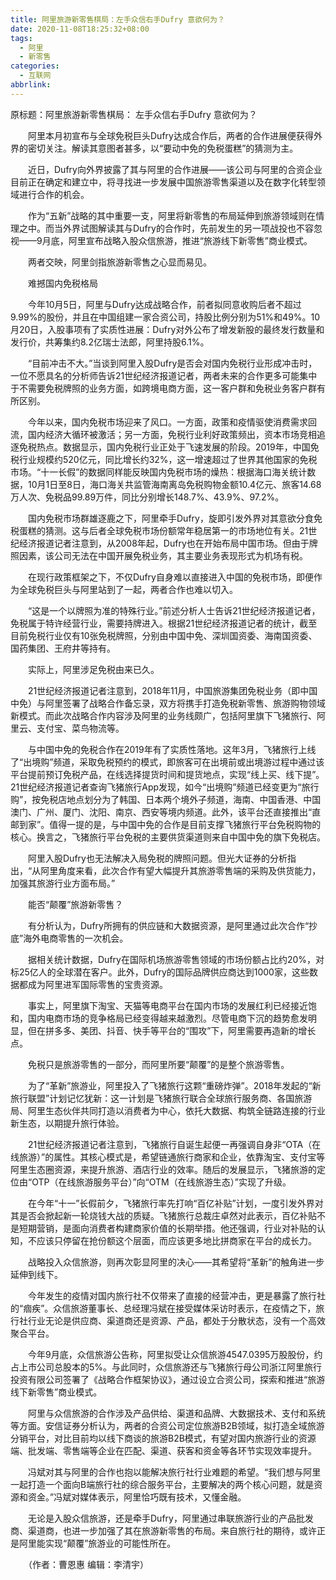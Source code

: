 ```yaml
---
title: 阿里旅游新零售棋局：左手众信右手Dufry 意欲何为？
date: 2020-11-08T18:25:32+08:00
tags:
  - 阿里
  - 新零售
categories:
  - 互联网
abbrlink:
---
```


原标题：阿里旅游新零售棋局： 左手众信右手Dufry 意欲何为？

　　阿里本月初宣布与全球免税巨头Dufry达成合作后，两者的合作进展便获得外界的密切关注。解读其意图者甚多，以“要动中免的免税蛋糕”的猜测为主。

　　近日，Dufry向外界披露了其与阿里的合作进展——该公司与阿里的合资企业目前正在确定和建立中，将寻找进一步发展中国旅游零售渠道以及在数字化转型领域进行合作的机会。

　　作为“五新”战略的其中重要一支，阿里将新零售的布局延伸到旅游领域则在情理之中。而当外界试图解读其与Dufry的合作时，先前发生的另一项战投也不容忽视——9月底，阿里宣布战略入股众信旅游，推进“旅游线下新零售”商业模式。

　　两者交映，阿里剑指旅游新零售之心显而易见。

　　难撼国内免税格局

　　今年10月5日，阿里与Dufry达成战略合作，前者拟同意收购后者不超过9.99%的股份，并且在中国组建一家合资公司，持股比例分别为51%和49%。10月20日，入股事项有了实质性进展：Dufry对外公布了增发新股的最终发行数量和发行价，共筹集约8.2亿瑞士法郎，阿里持股6.1%。

　　“目前冲击不大。”当谈到阿里入股Dufry是否会对国内免税行业形成冲击时，一位不愿具名的分析师告诉21世纪经济报道记者，两者未来的合作更多可能集中于不需要免税牌照的业务方面，如跨境电商方面，这一客户群和免税业务客户群有所区别。

　　今年以来，国内免税市场迎来了风口。一方面，政策和疫情驱使消费需求回流，国内经济大循环被激活；另一方面，免税行业利好政策频出，资本市场竞相追逐免税热点。数据显示，国内免税行业正处于飞速发展的阶段。2019年，中国免税行业规模约520亿元，同比增长约32%，这一增速超过了世界其他国家的免税市场。“十一长假”的数据同样能反映国内免税市场的燥热：根据海口海关统计数据，10月1日至8日，海口海关共监管海南离岛免税购物金额10.4亿元、旅客14.68万人次、免税品99.89万件，同比分别增长148.7%、43.9%、97.2%。

　　国内免税市场群雄逐鹿之下，阿里牵手Dufry，旋即引发外界对其意欲分食免税蛋糕的猜测。这与后者全球免税市场份额常年稳居第一的市场地位有关。21世纪经济报道记者注意到，从2008年起，Dufry也在开始布局中国市场。但由于牌照因素，该公司无法在中国开展免税业务，其主要业务表现形式为机场有税。

　　在现行政策框架之下，不仅Dufry自身难以直接进入中国的免税市场，即便作为全球免税巨头与阿里站到了一起，两者合作也难以切入。

　　“这是一个以牌照为准的特殊行业。”前述分析人士告诉21世纪经济报道记者，免税属于特许经营行业，需要持牌进入。根据21世纪经济报道记者的统计，截至目前免税行业仅有10张免税牌照，分别由中国中免、深圳国资委、海南国资委、国药集团、王府井等持有。

　　实际上，阿里涉足免税由来已久。

　　21世纪经济报道记者注意到，2018年11月，中国旅游集团免税业务（即中国中免）与阿里签署了战略合作备忘录，双方将携手打造免税新零售、旅游购物领域新模式。而此次战略合作内容涉及阿里的业务线颇广，包括阿里旗下飞猪旅行、阿里云、支付宝、菜鸟物流等。

　　与中国中免的免税合作在2019年有了实质性落地。这年3月，飞猪旅行上线了“出境购”频道，采取免税预约的模式，即旅客可在出境前或出境游过程中通过该平台提前预订免税产品，在线选择提货时间和提货地点，实现“线上买、线下提”。21世纪经济报道记者查询飞猪旅行App发现，如今“出境购”频道已经变更为“旅行购”，按免税店地点划分为了韩国、日本两个境外子频道，海南、中国香港、中国澳门、广州、厦门、沈阳、南京、西安等境内频道。此外，该平台还直接推出“直邮到家”。值得一提的是，与中国中免的合作是目前支撑飞猪旅行平台免税购物的核心。换言之，飞猪旅行平台免税的主要供货渠道则来自中国中免的旗下免税店。

　　阿里入股Dufry也无法解决入局免税的牌照问题。但光大证券的分析指出，“从阿里角度来看，此次合作有望大幅提升其旅游零售端的采购及供货能力，加强其旅游行业方面布局。”

　　能否“颠覆”旅游新零售？

　　有分析认为，Dufry所拥有的供应链和大数据资源，是阿里通过此次合作“抄底”海外电商零售的一次机会。

　　据相关统计数据，Dufry在国际机场旅游零售领域的市场份额占比约20%，对标25亿人的全球潜在客户。此外，Dufry的国际品牌供应商达到1000家，这些数据都成为阿里进军国际零售的宝贵资源。

　　事实上，阿里旗下淘宝、天猫等电商平台在国内市场的发展红利已经接近饱和，国内电商市场的竞争格局已经变得越来越激烈。尽管电商下沉的趋势愈发明显，但在拼多多、美团、抖音、快手等平台的“围攻”下，阿里需要再造新的增长点。

　　免税只是旅游零售的一部分，而阿里所要“颠覆”的是整个旅游零售。

　　为了“革新”旅游业，阿里投入了飞猪旅行这颗“重磅炸弹”。2018年发起的“新旅行联盟”计划记忆犹新：这一计划是飞猪旅行联合全球旅行服务商、各国旅游局、阿里生态伙伴共同打造以消费者为中心，依托大数据、构筑全链路连接的行业新生态，以期提升旅行体验。

　　21世纪经济报道记者注意到，飞猪旅行自诞生起便一再强调自身非“OTA（在线旅游）”的属性。其核心模式是，希望链通旅行商家和企业，依靠淘宝、支付宝等阿里生态圈资源，来提升旅游、酒店行业的效率。随后的发展显示，飞猪旅游的定位由“OTP（在线旅游服务平台）”向“OTM（在线旅游生态）”实现了升级。

　　在今年“十一”长假前夕，飞猪旅行率先打响“百亿补贴”计划，一度引发外界对其是否会掀起新一轮烧钱大战的质疑。飞猪旅行总裁庄卓然对此表示，百亿补贴不是短期营销，是面向消费者构建商家价值的长期举措。他还强调，行业对补贴的认知，不应该只停留在抢份额这个层面，而应该更多地比拼商家在平台的成长力。

　　战略投入众信旅游，则再次彰显阿里的决心——其希望将“革新”的触角进一步延伸到线下。

　　今年发生的疫情对国内旅行社不仅带来了直接的经营冲击，更是暴露了旅行社的“痼疾”。众信旅游董事长、总经理冯斌在接受媒体采访时表示，在疫情之下，旅行社行业无论是供应商、渠道商还是资源、产品，都处于分散状态，没有一个高效聚合平台。

　　今年9月底，众信旅游公告称，阿里拟受让众信旅游4547.0395万股股份，约占上市公司总股本的5%。与此同时，众信旅游还与飞猪旅行母公司浙江阿里旅行投资有限公司签署了《战略合作框架协议》，通过设立合资公司，探索和推进“旅游线下新零售”商业模式。

　　阿里与众信旅游的合作涉及产品供给、渠道和品牌、大数据技术、支付和系统等方面。安信证券分析认为，两者的合资公司定位旅游B2B领域，拟打造全域旅游分销平台，对比目前均以线下商谈的旅游B2B模式，有望对国内旅游行业的资源端、批发端、零售端等企业在匹配、渠道、获客和资金等各环节实现效率提升。

　　冯斌对其与阿里的合作也抱以能解决旅行社行业难题的希望。“我们想与阿里一起打造一个面向B端旅行社的综合服务平台，主要解决的两个核心问题，就是资源和资金。”冯斌对媒体表示，阿里恰巧既有技术，又懂金融。

　　无论是入股众信旅游，还是牵手Dufry，阿里通过串联旅游行业的产品批发商、渠道商，也进一步加强了其在旅游新零售的布局。来自旅行社的期待，或许正是阿里能实现“颠覆”旅游业的可能性所在。

　　（作者：曹恩惠 编辑：李清宇）
